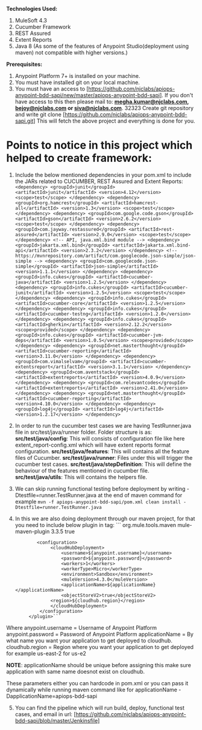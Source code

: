 **Technologies Used:**
1. MuleSoft 4.3
2. Cucumber Framework
3. REST Assured
4. Extent Reports
5. Java 8 (As some of the features of Anypoint Studio(deployment using maven) not compatible with higher versions.)

**Prerequisites:**
1. Anypoint Platform 7+ is installed on your machine.
2. You must have installed git on your local machine.
3. You must have an access to [https://github.com/njclabs/apiops-anypoint-bdd-sapi/new/master/apiops-anypoint-bdd-sapi]. 
If you don't have access to this then please mail to: **megha.kumar@njclabs.com, bejoy@njclabs.com or siva@njclabs.com**.
32323
Create git repository and write git clone [https://github.com/njclabs/apiops-anypoint-bdd-sapi.git]
This will fetch the above project and everything is done for you.

# Points to notice in this project which helped to create framework:

1. Include the below mentioned dependencies in your pom.xml to include the JARs related to CUCUMBER, REST Assured and Extent Reports:
		```
		<dependency>
			<groupId>junit</groupId>
			<artifactId>junit</artifactId>
			<version>4.12</version>
			<scope>test</scope>
		</dependency>
		<dependency>
			<groupId>org.hamcrest</groupId>
			<artifactId>hamcrest-all</artifactId>
			<version>1.3</version>
			<scope>test</scope>
		</dependency>
		<dependency>
			<groupId>com.google.code.gson</groupId>
			<artifactId>gson</artifactId>
			<version>2.6.2</version>
			<scope>test</scope>
		</dependency>
		<dependency>
			<groupId>com.jayway.restassured</groupId>
			<artifactId>rest-assured</artifactId>
			<version>2.9.0</version>
			<scope>test</scope>
		</dependency>
		<!-- API, java.xml.bind module -->
		<dependency>
    			<groupId>jakarta.xml.bind</groupId>
    			<artifactId>jakarta.xml.bind-api</artifactId>
    			<version>2.3.2</version>
		</dependency>
		<!-- https://mvnrepository.com/artifact/com.googlecode.json-simple/json-simple -->
		<dependency>
    			<groupId>com.googlecode.json-simple</groupId>
    			<artifactId>json-simple</artifactId>
    			<version>1.1.1</version>
		</dependency>
		<dependency>
			<groupId>info.cukes</groupId>
			<artifactId>cucumber-java</artifactId>
			<version>1.2.5</version>
		</dependency>
		<dependency>
			<groupId>info.cukes</groupId>
			<artifactId>cucumber-junit</artifactId>
			<version>1.2.5</version>
			<scope>test</scope>
		</dependency>
		<dependency>
    			<groupId>info.cukes</groupId>
    			<artifactId>cucumber-core</artifactId>
    			<version>1.2.5</version>
		</dependency>
		<dependency>
			<groupId>info.cukes</groupId>
			<artifactId>cucumber-testng</artifactId>
			<version>1.2.0</version>
		</dependency>
		<dependency>
    			<groupId>info.cukes</groupId>
    			<artifactId>gherkin</artifactId>
    			<version>2.12.2</version>
    			<scope>provided</scope>
		</dependency>
  		<dependency>
        		<groupId>info.cukes</groupId>
        		<artifactId>cucumber-jvm-deps</artifactId>
        		<version>1.0.5</version>
        		<scope>provided</scope>
        	</dependency>
         	<dependency>
    			<groupId>net.masterthought</groupId>
    			<artifactId>cucumber-reporting</artifactId>
    			<version>3.11.0</version>
		</dependency>
		<dependency>
			<groupId>com.vimalselvam</groupId>
			<artifactId>cucumber-extentsreport</artifactId>
			<version>3.1.1</version>
		</dependency>
		<dependency>
			<groupId>com.aventstack</groupId>
			<artifactId>extentreports</artifactId>
			<version>4.0.9</version>
		</dependency>
		<dependency>
			<groupId>com.relevantcodes</groupId>
			<artifactId>extentreports</artifactId>
			<version>2.41.0</version>
		</dependency>
		<dependency>
			<groupId>net.masterthought</groupId>
			<artifactId>cucumber-reporting</artifactId>
			<version>4.10.0</version>
		</dependency>
		<dependency>
			<groupId>log4j</groupId>
			<artifactId>log4j</artifactId>
			<version>1.2.17</version>
		</dependency>```
    
2. In order to run the cucumber test cases we are having TestRunner.java file in src/test/java/runner folder.
Folder structure is as:
**src/test/java/config**: This will consists of configuration file like here extent_report-config.xml which will have extent reports format configuration.
**src/test/java/features**: This will contains all the feature files of Cucumber.
**src/test/java/runner**: Files under this will trigger the cucumber test cases.
**src/test/java/stepDefinition**: This will define the behaviour of the features mentioned in cucumber file.
**src/test/java/utils**: This will contains the helpers file.
 
3. We can skip running functional testing before deployment by writing -Dtestfile=runner.TestRunner.java at the end of maven command for example 
``` mvn -f apiops-anypoint-bdd-sapi/pom.xml clean install -Dtestfile=runner.TestRunner.java ```
 
4. In this we are also doing deployment through our maven project, for that you need to include below plugin in <plugins> tag:
 			  ```<plugin>
				<groupId>org.mule.tools.maven</groupId>
   				<artifactId>mule-maven-plugin</artifactId>
   				<version>3.3.5</version>
   				<extensions>true</extensions>

			   <configuration>
 		     		<cloudHubDeployment>
        			 	<username>${anypoint.username}</username>
         				<password>${anypoint.password}</password>         
         				<workers>1</workers>
         				<workerType>Micro</workerType>
         				<environment>Sandbox</environment>
         				<muleVersion>4.3.0</muleVersion>
         				<applicationName>${applicationName}</applicationName>
         				<objectStoreV2>true</objectStoreV2>
					<region>${cloudhub.region}</region>
      				</cloudHubDeployment>
   				</configuration>
			</plugin>```
 
Where 
anypoint.username = Username of Anypoint Platform
anypoint.password = Password of Anypoint Platform
applicationName = By what name you want your application to get deployed to cloudhub.
cloudhub.region = Region where you want your application to get deployed for example us-east-2 for us-e2

**NOTE**: applicationName should be unique before assigning this make sure application with same name doesnot exist on cloudhub.

These parameters either you can hardcode in pom.xml or you can pass it dynamically while running maven command 
like for applicationName -DapplicationName=apiops-bdd-sapi

 5. You can find the pipeline which will run build, deploy, functional test cases, and email in url:
[https://github.com/njclabs/apiops-anypoint-bdd-sapi/blob/master/Jenkinsfile] 

